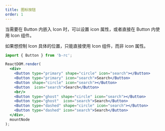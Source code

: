 ```yaml
---
title: 图标按钮
order: 1
---
```



当需要在 Button 内嵌入 Icon 时，可以设置 icon 属性，或者直接在 Button 内使用 Icon 组件。

如果想控制 Icon 具体的位置，只能直接使用 Icon 组件，而非 icon 属性。


````jsx
import { Button } from 'b-rc';

ReactDOM.render(
  <div>
    <Button type="primary" shape="circle" icon="search"></Button>
    <Button type="primary" icon="search">Search</Button>
    <Button shape="circle" icon="search"></Button>
    <Button  icon="search">Search</Button>
    <br/>
    <Button type="ghost" shape="circle" icon="search"></Button>
    <Button type="ghost"  icon="search">Search</Button>
    <Button type="dashed" shape="circle" icon="search"></Button>
    <Button type="dashed" icon="search">Search</Button>
  </div>,
  mountNode
);
````